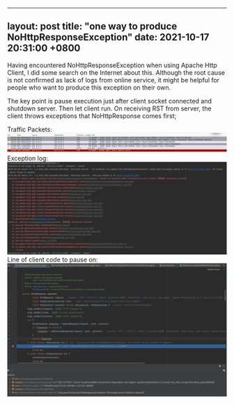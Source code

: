 ---
layout: post
title:  "one way to produce NoHttpResponseException"
date:   2021-10-17 20:31:00 +0800
------

Having encountered NoHttpResponseException when using Apache Http Client, I did some search on the Internet about this. Although the root cause is not confirmed as lack of logs from online service, it might be helpful for people who want to produce this exception on their own.

The key point is pause execution just after client socket connected and shutdown server. Then let client run. On receiving RST from server, the client throws exceptions that NoHttpResponse comes first;

Traffic Packets:
![pic1](https://raw.githubusercontent.com/Nov11/Nov11.github.io/master/pics/produce-nohttpresponseexception/pcap.png)
Exception log:
![pic1](https://raw.githubusercontent.com/Nov11/Nov11.github.io/master/pics/produce-nohttpresponseexception/exception.png)
Line of client code to pause on:
![pic1](https://raw.githubusercontent.com/Nov11/Nov11.github.io/master/pics/produce-nohttpresponseexception/httpclient.png)


[jekyll-docs]: http://jekyllrb.com/docs/home
[jekyll-gh]:   https://github.com/jekyll/jekyll
[jekyll-talk]: https://talk.jekyllrb.com/
